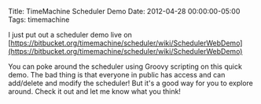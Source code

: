 Title: TimeMachine Scheduler Demo
Date: 2012-04-28 00:00:00-05:00
Tags: timemachine


I just put out a scheduler demo live on [https://bitbucket.org/timemachine/scheduler/wiki/SchedulerWebDemo](https://bitbucket.org/timemachine/scheduler/wiki/SchedulerWebDemo)

You can poke around the scheduler using Groovy scripting on this quick demo. The bad thing is that everyone in public has access and can add/delete and modify the scheduler! But it's a good way for you to explore around. Check it out and let me know what you think!

